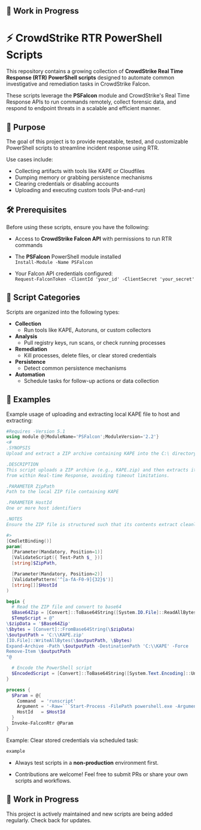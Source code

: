 
## 🚧 Work in Progress
# ⚡ CrowdStrike RTR PowerShell Scripts

This repository contains a growing collection of **CrowdStrike Real Time Response (RTR) PowerShell scripts** designed to automate common investigative and remediation tasks in CrowdStrike Falcon.

These scripts leverage the **PSFalcon** module and CrowdStrike's Real Time Response APIs to run commands remotely, collect forensic data, and respond to endpoint threats in a scalable and efficient manner.

## 🎯 Purpose

The goal of this project is to provide repeatable, tested, and customizable PowerShell scripts to streamline incident response using RTR.

Use cases include:

- Collecting artifacts with tools like KAPE or Cloudfiles
- Dumping memory or grabbing persistence mechanisms
- Clearing credentials or disabling accounts
- Uploading and executing custom tools (Put-and-run)

## 🛠️ Prerequisites

Before using these scripts, ensure you have the following:

- Access to **CrowdStrike Falcon API** with permissions to run RTR commands
- The **PSFalcon** PowerShell module installed  
  `Install-Module -Name PSFalcon`

- Your Falcon API credentials configured:  
  `Request-FalconToken -ClientId 'your_id' -ClientSecret 'your_secret'`

## 📁 Script Categories

Scripts are organized into the following types:

- **Collection**
  - Run tools like KAPE, Autoruns, or custom collectors
- **Analysis**
  - Pull registry keys, run scans, or check running processes
- **Remediation**
  - Kill processes, delete files, or clear stored credentials
- **Persistence**
  - Detect common persistence mechanisms
- **Automation**
  - Schedule tasks for follow-up actions or data collection

## 📌 Examples

Example usage of uploading and extracting local KAPE file to host and extracting:
```powershell
#Requires -Version 5.1
using module @{ModuleName='PSFalcon';ModuleVersion='2.2'}
<#
.SYNOPSIS
Upload and extract a ZIP archive containing KAPE into the C:\ directory of target hosts using CrowdStrike RTR.

.DESCRIPTION
This script uploads a ZIP archive (e.g., KAPE.zip) and then extracts it into C:\ using a secondary process launched
from within Real-time Response, avoiding timeout limitations.

.PARAMETER ZipPath
Path to the local ZIP file containing KAPE

.PARAMETER HostId
One or more host identifiers

.NOTES
Ensure the ZIP file is structured such that its contents extract cleanly into C:\KAPE or desired subfolder.

#>
[CmdletBinding()]
param(
  [Parameter(Mandatory, Position=1)]
  [ValidateScript({ Test-Path $_ })]
  [string]$ZipPath,

  [Parameter(Mandatory, Position=2)]
  [ValidatePattern('^[a-fA-F0-9]{32}$')]
  [string[]]$HostId
)

begin {
  # Read the ZIP file and convert to base64
  $Base64Zip = [Convert]::ToBase64String([System.IO.File]::ReadAllBytes($ZipPath))
  $TempScript = @"
\$zipData = '$Base64Zip'
\$bytes = [Convert]::FromBase64String(\$zipData)
\$outputPath = 'C:\\KAPE.zip'
[IO.File]::WriteAllBytes(\$outputPath, \$bytes)
Expand-Archive -Path \$outputPath -DestinationPath 'C:\\KAPE' -Force
Remove-Item \$outputPath
"@

  # Encode the PowerShell script
  $EncodedScript = [Convert]::ToBase64String([System.Text.Encoding]::Unicode.GetBytes($TempScript))
}

process {
  $Param = @{
    Command  = 'runscript'
    Argument = '-Raw=```Start-Process -FilePath powershell.exe -ArgumentList "-EncodedCommand ' + $EncodedScript + '"```'
    HostId   = $HostId
  }
  Invoke-FalconRtr @Param
}
```

Example: Clear stored credentials via scheduled task:
```powershell
example
```


- Always test scripts in a **non-production** environment first.

- Contributions are welcome! Feel free to submit PRs or share your own scripts and workflows.

## 🚧 Work in Progress

This project is actively maintained and new scripts are being added regularly. Check back for updates.
